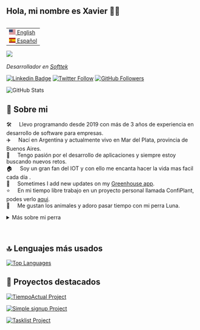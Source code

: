## Hola, mi nombre es Xavier 👋🏼

<table align="right">
 <tr><td><a href="README.md"><img src="https://github.com/BDKX16/BDKX16/blob/main/uploads/us-flag.png?raw=true" height="13"> English</a></td></tr>
 <tr><td><a href="README_es.md"><img src="https://github.com/BDKX16/BDKX16/blob/main/uploads/es-flag.png?raw=true" height="13"> Español</a></td></tr>
</table>

<img src="https://github.com/BDKX16/BDKX16/blob/main/uploads/animoji.png?raw=true" width="230">

<p><em>Desarrollador en <a href="https://producthackers.com/es/?utm_source=mail&utm_medium=gmail&utm_campaign=firma&utm_term=leandro">Softtek</a></em><p>

[![Linkedin Badge](https://img.shields.io/badge/-Leandro%20Gartner-blue?style=social&logo=Linkedin&logoColor=blue&link=https://www.linkedin.com/in/BDKX16/)](https://www.linkedin.com/in/BDKX16/)
[![Twitter Follow](https://img.shields.io/twitter/follow/gartner_leandro?style=social)](https://twitter.com/gartner_leandro)
[![GitHub Followers](https://img.shields.io/github/followers/BDKX16?label=Follow&style=social)](https://github.com/BDKX16/?tab=followers)

![GitHub Stats](https://github-readme-stats-fork-amber.vercel.app/api?username=BDKX16&show_icons=true)

## 🤖 Sobre mi

🛠️ &nbsp; &nbsp; Llevo programando desde 2019 con más de 3 años de experiencia en desarrollo de software para empresas.\
✈️ &nbsp; &nbsp; Nací en Argentina y actualmente vivo en Mar del Plata, provincia de Buenos Aires.\
📱 &nbsp; &nbsp; Tengo pasión por el desarrollo de aplicaciones y siempre estoy buscando nuevos retos.\
🏠 &nbsp; &nbsp; Soy un gran fan del IOT y con ello me encanta hacer la vida mas facil cada día .\
📝 &nbsp; &nbsp; Sometimes I add new updates on my [Greenhouse app](https://confiplant.online).\
⭐️ &nbsp; &nbsp; En mi tiempo libre trabajo en un proyecto personal llamada ConfiPlant, podes verlo [aqui](https://play.google.com/store/apps/details?id=com.xavigmp.confiplant&hl=en_US).\
🐶 &nbsp; &nbsp; Me gustan los animales y adoro pasar tiempo con mi perra Luna.

<details>
  <summary>Más sobre mi perra</summary>&nbsp;

<img src="https://github.com/BDKX16/BDKX16/blob/main/uploads/luna1.jpg" alt="Luna1">&nbsp;

<img src="https://github.com/BDKX16/BDKX16/blob/main/uploads/luna2.jpg" alt="Luna2">&nbsp;

  <img src="https://github.com/BDKX16/BDKX16/blob/main/uploads/luna3.jpg" alt="Luna3">
</details>

&nbsp;

## 🔝 Lenguajes más usados

[![Top Languages](https://github-readme-stats-fork-amber.vercel.app/api/top-langs/?username=BDKX16&layout=compact&langs_count=6)](https://github.com/BDKX16)

## 🚀 Proyectos destacados

[![TiempoActual Project](https://github-readme-stats-fork-amber.vercel.app/api/pin/?username=BDKX16&repo=tiempoactual)](https://github.com/BDKX16/tiempoactual)

[![Simple signup Project](https://github-readme-stats-fork-amber.vercel.app/api/pin/?username=BDKX16&repo=simple-signup)](https://github.com/BDKX16//simple-signup)

[![Tasklist Project](https://github-readme-stats-fork-amber.vercel.app/api/pin/?username=BDKX16&repo=tasklist)](https://github.com/BDKX16/tasklist)
